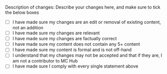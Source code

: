 Description of changes:
  Describe your changes here, and make sure to tick the below boxes

- [ ] I have made sure my changes are an edit or removal of existing content, not an addition
- [ ] I have made sure my changes are relevant
- [ ] I have made sure my changes are factually correct
- [ ] I have made sure my content does not contain any 5+ content
- [ ] I have made sure my content is formal and is not off-hand
- [ ] I understand that my changes may not be accepted and that if they are, I am not a contributor to MC Hub
- [ ] I have made sure I comply with every single statement above
